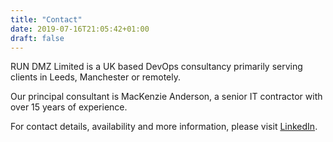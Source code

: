 ```yaml
---
title: "Contact"
date: 2019-07-16T21:05:42+01:00
draft: false
---
```

RUN DMZ Limited is a UK based DevOps consultancy primarily serving clients in Leeds, Manchester or remotely.

Our principal consultant is MacKenzie Anderson, a senior IT contractor with over 15 years of experience.

For contact details, availability and more information, please visit [LinkedIn](https://www.linkedin.com/in/mackenziecv).
